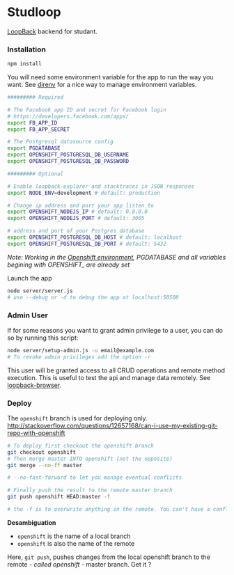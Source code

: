 # Studloop

[LoopBack](http://loopback.io) backend for studant.

### Installation

```bash
npm install
```

You will need some environment variable for the app to run the way you want.
See [direnv](https://github.com/direnv/direnv) for a nice way to manage environment variables.

```bash
######### Required

# The Facebook app ID and secret for Facebook login
# https://developers.facebook.com/apps/
export FB_APP_ID
export FB_APP_SECRET

# The Postgresql datasource config
export PGDATABASE
export OPENSHIFT_POSTGRESQL_DB_USERNAME
export OPENSHIFT_POSTGRESQL_DB_PASSWORD

######### Optional

# Enable loopback-explorer and stacktraces in JSON responses
export NODE_ENV=development # default: production

# Change ip address and port your app listen to
export OPENSHIFT_NODEJS_IP # default: 0.0.0.0
export OPENSHIFT_NODEJS_PORT # default: 3005

# address and port of your Postgres database
export OPENSHIFT_POSTGRESQL_DB_HOST # default: localhost
export OPENSHIFT_POSTGRESQL_DB_PORT # default: 5432
```

*Note: Working in the [Openshift environment](https://developers.openshift.com/en/managing-environment-variables.html), PGDATABASE and all variables begining with OPENSHIFT_ are already set*

Launch the app
```bash
node server/server.js
# use --debug or -d to debug the app at localhost:50500
```
### Admin User

If for some reasons you want to grant admin privilege to a user, you can do so by running this script:
```bash
node server/setup-admin.js -u email@example.com
# To revoke admin privileges add the option -r
```

This user will be granted access to all CRUD operations and remote method execution. This is useful to test the api and manage data remotely.
See [loopback-browser](https://github.com/dot-louis/loopback-browser).

### Deploy

The `openshift` branch is used for deploying only.
http://stackoverflow.com/questions/12657168/can-i-use-my-existing-git-repo-with-openshift

```bash
# To deploy first checkout the openshift branch
git checkout openshift
# Then merge master INTO openshift (not the opposite)
git merge --no-ff master

# --no-fast-forward to let you manage eventual conflicts

# Finally push the result to the remote master branch
git push openshift HEAD:master -f

# the -f is to overwrite anything in the remote. You can't have a conflict on the remote, it's supposed to already have been taken care of locally and it would be a pain to solve.

```

**Desambiguation**
- `openshift` is the name of a local branch
- `openshift` is also the name of the remote

Here, `git push`, pushes changes from the local openshift branch to the remote *- called openshift -* master branch. Get it ?
